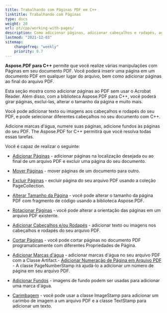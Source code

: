 ```yaml
---
title: Trabalhando com Páginas PDF em C++
linktitle: Trabalhando com Páginas
type: docs
weight: 20
url: pt/cpp/working-with-pages/
description: Como adicionar páginas, adicionar cabeçalhos e rodapés, adicionar marcas d'água você pode saber nesta seção. Aspose.PDF para C++ explica todos os detalhes sobre este tópico.
lastmod: "2021-12-03"
sitemap:
    changefreq: "weekly"
    priority: 0.7
---
```


**Aspose.PDF para C++** permite que você realize várias manipulações com Páginas em seu documento PDF. Você poderá inserir uma página em um documento PDF em qualquer lugar do arquivo, bem como adicionar páginas ao final do arquivo PDF.

Esta seção mostra como adicionar páginas ao PDF sem usar o Acrobat Reader. Além disso, com a biblioteca Aspose.PDF para C++, você poderá girar páginas, excluí-las, alterar o tamanho da página e muito mais.

Você pode adicionar texto ou imagens aos cabeçalhos e rodapés do seu PDF, e pode selecionar diferentes cabeçalhos no seu documento com C++.

Adicione marcas d'água, numere suas páginas, adicione fundos às páginas do seu PDF. The Aspose.PDF for C++ permitirá que você resolva todas essas tarefas.

Você é capaz de realizar o seguinte:

- [Adicionar Páginas](/pdf/cpp/add-pages/) - adicionar páginas na localização desejada ou ao final de um arquivo PDF e excluir uma página do seu documento.
- [Mover Páginas](/pdf/cpp/move-pages/) - mover páginas de um documento para outro.
- [Excluir Páginas](/pdf/cpp/delete-pages/) - excluir página do seu arquivo PDF usando a coleção PageCollection.
- [Alterar Tamanho da Página](/pdf/cpp/change-page-size) - você pode alterar o tamanho da página PDF com fragmento de código usando a biblioteca Aspose.PDF.
- [Rotacionar Páginas](/pdf/cpp/rotate-pages/) - você pode alterar a orientação das páginas em um arquivo PDF existente.
- [Adicionar Cabeçalhos e/ou Rodapés](/pdf/cpp/add-headers-and-footers-of-pdf-file/) - adicionar texto ou imagens nos cabeçalhos e rodapés do seu arquivo PDF.
- [Cortar Páginas](/pdf/cpp/crop-pages/) - você pode cortar páginas no documento PDF programaticamente com diferentes Propriedades de Página.

- [Adicionar Marcas d'água](/pdf/cpp/add-watermarks/) - adicionar marcas d'água no seu arquivo PDF com a Classe Artifact.- [Adicionar Numeração de Página em Arquivo PDF](/pdf/cpp/add-page-number/) - A classe PageNumberStamp irá ajudá-lo a adicionar um número de página em seu arquivo PDF.
- [Adicionar Fundos](/pdf/cpp/add-backgrounds/) - imagens de fundo podem ser usadas para adicionar uma marca d'água.
- [Carimbagem](/pdf/cpp/stamping/) - você pode usar a classe ImageStamp para adicionar um carimbo de imagem a um arquivo PDF e a classe TextStamp para adicionar um texto.